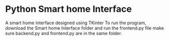# Python Smart home Interface
 A smart home interface designed using TKinter
 To run the program, download the Smart home Interface folder and run the frontend.py file make sure backend.py and frontend.py are in the same folder.
